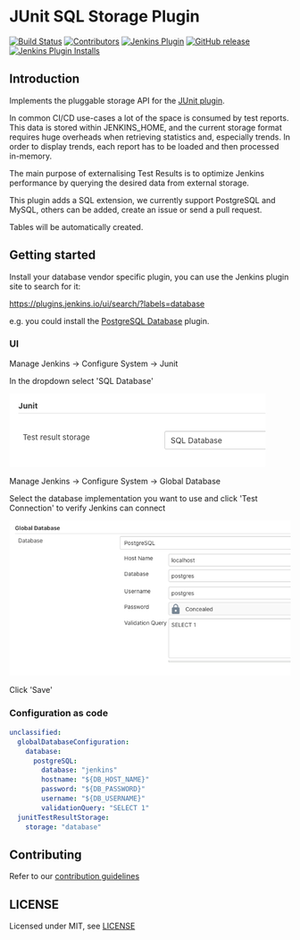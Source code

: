 # JUnit SQL Storage Plugin

[![Build Status](https://ci.jenkins.io/job/Plugins/job/junit-sql-storage-plugin/job/master/badge/icon)](https://ci.jenkins.io/job/Plugins/job/junit-sql-storage-plugin/job/master/)
[![Contributors](https://img.shields.io/github/contributors/jenkinsci/junit-sql-storage-plugin.svg)](https://github.com/jenkinsci/junit-sql-storage-plugin/graphs/contributors)
[![Jenkins Plugin](https://img.shields.io/jenkins/plugin/v/junit-sql-storage.svg)](https://plugins.jenkins.io/junit-sql-storage)
[![GitHub release](https://img.shields.io/github/release/jenkinsci/junit-sql-storage-plugin.svg?label=changelog)](https://github.com/jenkinsci/junit-sql-storage-plugin/releases/latest)
[![Jenkins Plugin Installs](https://img.shields.io/jenkins/plugin/i/junit-sql-storage.svg?color=blue)](https://plugins.jenkins.io/junit-sql-storage)

## Introduction

Implements the pluggable storage API for the [JUnit plugin](https://plugins.jenkins.io/junit/).

In common CI/CD use-cases a lot of the space is consumed by test reports. 
This data is stored within JENKINS_HOME, and the current storage format requires huge overheads when retrieving statistics and, especially trends. 
In order to display trends, each report has to be loaded and then processed in-memory.

The main purpose of externalising Test Results is to optimize Jenkins performance by querying the desired data from external storage.

This plugin adds a SQL extension, we currently support PostgreSQL and MySQL, others can be added, create an issue or send a pull request.

Tables will be automatically created.

## Getting started

Install your database vendor specific plugin, you can use the Jenkins plugin site to search for it:

https://plugins.jenkins.io/ui/search/?labels=database

e.g. you could install the [PostgreSQL Database](https://plugins.jenkins.io/database-postgresql/) plugin.

### UI

Manage Jenkins → Configure System → Junit

In the dropdown select 'SQL Database'

![JUnit SQL plugin configuration](images/junit-sql-config-screen.png)

Manage Jenkins → Configure System → Global Database

Select the database implementation you want to use and click 'Test Connection' to verify Jenkins can connect

![JUnit SQL plugin database configuration](images/junit-sql-database-config.png)

Click 'Save'

### Configuration as code

```yaml
unclassified:
  globalDatabaseConfiguration:
    database:
      postgreSQL:
        database: "jenkins"
        hostname: "${DB_HOST_NAME}"
        password: "${DB_PASSWORD}"
        username: "${DB_USERNAME}"
        validationQuery: "SELECT 1"
  junitTestResultStorage:
    storage: "database"
```

## Contributing

Refer to our [contribution guidelines](https://github.com/jenkinsci/.github/blob/master/CONTRIBUTING.md)

## LICENSE

Licensed under MIT, see [LICENSE](LICENSE.md)

